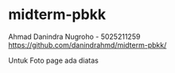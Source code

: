 
# midterm-pbkk

Ahmad Danindra Nugroho - 5025211259
https://github.com/danindrahmd/midterm-pbkk/

Untuk Foto page ada diatas
